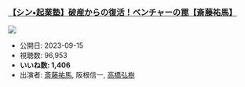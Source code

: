 ### [【シン•起業塾】破産からの復活！ベンチャーの罠【斎藤祐馬】](https://www.youtube.com/watch?v=KgXxEln_Wdk)
[![](https://img.youtube.com/vi/KgXxEln_Wdk/hqdefault.jpg)](https://www.youtube.com/watch?v=KgXxEln_Wdk)
-   公開日: 2023-09-15
-   視聴数: 96,953
-   **いいね数: 1,406**
-   出演者: [斎藤祐馬](/rehacq_fan/people/斎藤祐馬 "wikilink"), 阪根信一, [高橋弘樹](/rehacq_fan/people/高橋弘樹 "wikilink")
